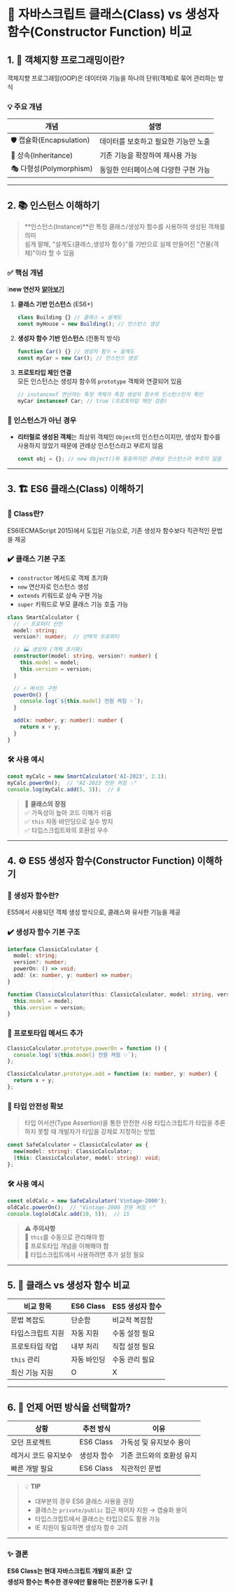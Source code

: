 # 🚀 자바스크립트 클래스(Class) vs 생성자 함수(Constructor Function) 비교

## 1. 🤔 객체지향 프로그래밍이란?

객체지향 프로그래밍(OOP)은 데이터와 기능을 하나의 단위(객체)로 묶어 관리하는 방식

### 💡 주요 개념

| 개념                     | 설명                   |
|------------------------|----------------------|
| 🛡️ 캡슐화(Encapsulation) | 데이터를 보호하고 필요한 기능만 노출 |
| 🧬 상속(Inheritance)     | 기존 기능을 확장하여 재사용 가능   |
| 🎭 다형성(Polymorphism)   | 동일한 인터페이스에 다양한 구현 가능 |
---

## 2. 📚 인스턴스 이해하기

> **인스턴스(Instance)**란 특정 클래스/생성자 함수를 사용하여 생성된 객체를 의미  
> 쉽게 말해, "설계도(클래스,생성자 함수)"를 기반으로 실제 만들어진 "건물(객체)"이라 할 수 있음

### ✅ 핵심 개념
❕**new 연산자** [**알아보기**](https://github.com/jbeat30/js-ts-study/blob/main/documents/new-operator.md)
1. **클래스 기반 인스턴스** (ES6+)
   ```js
   class Building {} // 클래스 = 설계도
   const myHouse = new Building(); // 인스턴스 생성
   ```

2. **생성자 함수 기반 인스턴스** (전통적 방식)
   ```js
   function Car() {} // 생성자 함수 = 설계도
   const myCar = new Car(); // 인스턴스 생성
   ```

3. **프로토타입 체인 연결**  
   모든 인스턴스는 생성자 함수의 `prototype` 객체와 연결되어 있음
   ```js
   // instanceof 연산자는 특정 객체가 특정 생성자 함수의 인스턴스인지 확인
   myCar instanceof Car; // true (프로토타입 체인 검증)
   ```

### 🚫 인스턴스가 아닌 경우   
   - **리터럴로 생성된 객체**는 최상위 객체인 `Object`의 인스턴스이지만, 생성자 함수를 사용하지 않았기 때문에 관례상 인스턴스라고 부르지 않음
     ```js
     const obj = {}; // new Object()와 동등하지만 관례상 인스턴스라 부르지 않음
     ```
---

## 3. 🏗️ ES6 클래스(Class) 이해하기

### 🤔 Class란?

ES6(ECMAScript 2015)에서 도입된 기능으로, 기존 생성자 함수보다 직관적인 문법을 제공

### ✔️ 클래스 기본 구조

- `constructor` 메서드로 객체 초기화
- `new` 연산자로 인스턴스 생성
- `extends` 키워드로 상속 구현 가능
- `super` 키워드로 부모 클래스 기능 호출 가능

```typescript
class SmartCalculator {
  // ✅ 프로퍼티 선언
  model: string;
  version?: number;  // 선택적 프로퍼티

  // 🏭 생성자 (객체 초기화)
  constructor(model: string, version?: number) {
    this.model = model;
    this.version = version;
  }

  // ⚡ 메서드 구현
  powerOn() {
    console.log(`${this.model} 전원 켜짐 ✨`);
  }

  add(x: number, y: number): number {
    return x + y;
  }
}
```

### 🛠️ 사용 예시

```typescript
const myCalc = new SmartCalculator('AI-2023', 2.1);
myCalc.powerOn();  // "AI-2023 전원 켜짐 ✨"
console.log(myCalc.add(5, 3));  // 8
```

> 🌟 **클래스의 장점**  
> ✅ 가독성이 높아 코드 이해가 쉬움  
> ✅ `this` 자동 바인딩으로 실수 방지  
> ✅ 타입스크립트와의 호환성 우수

---

## 4. ⚙️ ES5 생성자 함수(Constructor Function) 이해하기

### 🤔 생성자 함수란?

ES5에서 사용되던 객체 생성 방식으로, 클래스와 유사한 기능을 제공

### ✔️ 생성자 함수 기본 구조

```typescript
interface ClassicCalculator {
  model: string;
  version?: number;
  powerOn: () => void;
  add: (x: number, y: number) => number;
}

function ClassicCalculator(this: ClassicCalculator, model: string, version?: number) {
  this.model = model;
  this.version = version;
}
```

### 🔌 프로토타입 메서드 추가

```typescript
ClassicCalculator.prototype.powerOn = function () {
  console.log(`${this.model} 전원 켜짐 ✨`);
};

ClassicCalculator.prototype.add = function (x: number, y: number) {
  return x + y;
};
```

### 🧩 타입 안전성 확보

> 타입 어서션(Type Assertion)을 통한 안전한 사용
> 타입스크립트가 타입을 추론하지 못할 때 개발자가 타입을 강제로 지정하는 방법

```typescript
const SafeCalculator = ClassicCalculator as {
  new(model: string): ClassicCalculator;
  (this: ClassicCalculator, model: string): void;
};
```

### 🛠️ 사용 예시

```typescript
const oldCalc = new SafeCalculator('Vintage-2000');
oldCalc.powerOn();  // "Vintage-2000 전원 켜짐 ✨"
console.log(oldCalc.add(10, 5));  // 15
```

> ⚠️ **주의사항**  
> 🔧 `this`를 수동으로 관리해야 함  
> 🧠 프로토타입 개념을 이해해야 함  
> 📜 타입스크립트에서 사용하려면 추가 설정 필요

---

## 5. 📌 클래스 vs 생성자 함수 비교

| 비교 항목     | ES6 Class | ES5 생성자 함수 |
|-----------|-----------|------------|
| 문법 복잡도    | 단순함       | 비교적 복잡함    |
| 타입스크립트 지원 | 자동 지원     | 수동 설정 필요   |
| 프로토타입 작업  | 내부 처리     | 직접 설정 필요   |
| `this` 관리 | 자동 바인딩    | 수동 관리 필요   |
| 최신 기능 지원  | O         | X          |

---

## 6. 🎯 언제 어떤 방식을 선택할까?

| 상황          | 추천 방식     | 이유             |
|-------------|-----------|----------------|
| 모던 프로젝트     | ES6 Class | 가독성 및 유지보수 용이  |
| 레거시 코드 유지보수 | 생성자 함수    | 기존 코드와의 호환성 유지 |
| 빠른 개발 필요    | ES6 Class | 직관적인 문법        |

> 💡 **TIP**
> - 대부분의 경우 ES6 클래스 사용을 권장
> - 클래스는 `private/public` 접근 제어자 지원 → 캡슐화 용이
> - 타입스크립트에서 클래스는 타입으로도 활용 가능
> - IE 지원이 필요하면 생성자 함수 고려

---

### ✨ 결론

**ES6 Class는 현대 자바스크립트 개발의 표준!** 🏆  
**생성자 함수는 특수한 경우에만 활용하는 전문가용 도구!** 🔧